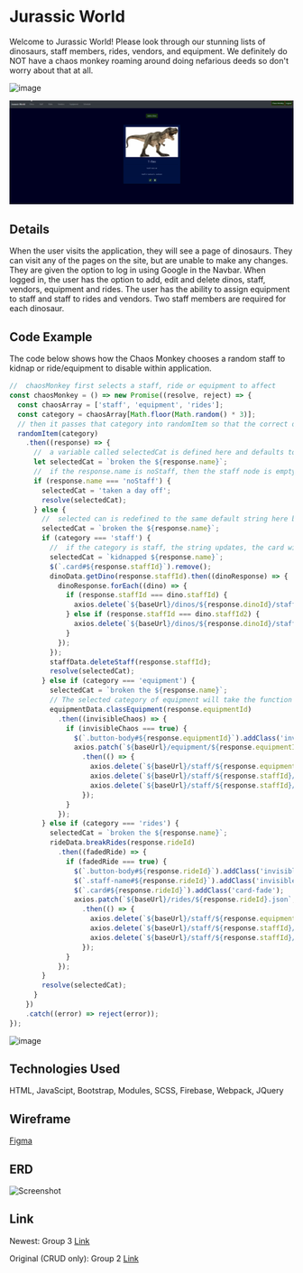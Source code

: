 # Jurassic World 
Welcome to Jurassic World! Please look through our stunning lists of dinosaurs, staff members, rides, vendors, and equipment. We definitely do NOT have a chaos monkey roaming around doing nefarious deeds so don't worry about that at all.

![image](https://i.imgur.com/hbES7N7.png)

![demo](gifs/demoJurassic.gif)

## Details
When the user visits the application, they will see a page of dinosaurs. They can visit any of the pages on the site, but are unable to make any changes. They are given the option to log in using Google in the Navbar. When logged in, the user has the option to add, edit and delete dinos, staff, vendors, equipment and rides. The user has the ability to assign equipment to staff and staff to rides and vendors. Two staff members are required for each dinosaur. 

## Code Example
The code below shows how the Chaos Monkey chooses a random staff to kidnap or ride/equipment to disable within application.

````javascript
//  chaosMonkey first selects a staff, ride or equipment to affect
const chaosMonkey = () => new Promise((resolve, reject) => {
  const chaosArray = ['staff', 'equipment', 'rides'];
  const category = chaosArray[Math.floor(Math.random() * 3)];
  // then it passes that category into randomItem so that the correct database node can be returned
  randomItem(category)
    .then((response) => {
      //  a variable called selectedCat is defined here and defaults to broken the (name of object) since both rides and equipment break
      let selectedCat = `broken the ${response.name}`;
      //  if the response.name is noStaff, then the staff node is empty and has returned null. selectedCat is changed to an appropriate string to display
      if (response.name === 'noStaff') {
        selectedCat = 'taken a day off';
        resolve(selectedCat);
      } else {
        //  selected can is redefined to the same default string here because the linter gets upset if you go straight into an if statement
        selectedCat = `broken the ${response.name}`;
        if (category === 'staff') {
          //  if the category is staff, the string updates, the card with a matching id is removed from the dom and deleted from the database
          selectedCat = `kidnapped ${response.name}`;
          $(`.card#${response.staffId}`).remove();
          dinoData.getDino(response.staffId).then((dinoResponse) => {
            dinoResponse.forEach((dino) => {
              if (response.staffId === dino.staffId) {
                axios.delete(`${baseUrl}/dinos/${response.dinoId}/staffId.json`);
              } else if (response.staffId === dino.staffId2) {
                axios.delete(`${baseUrl}/dinos/${response.dinoId}/staffId2.json`);
              }
            });
          });
          staffData.deleteStaff(response.staffId);
          resolve(selectedCat);
        } else if (category === 'equipment') {
          selectedCat = `broken the ${response.name}`;
          // The selected category of equipment will take the function of class equipment take the item(response and name), then if the object of chaos returns true it will add a class of invisible.
          equipmentData.classEquipment(response.equipmentId)
            .then((invisibleChaos) => {
              if (invisibleChaos === true) {
                $(`.button-body#${response.equipmentId}`).addClass('invisible');
                axios.patch(`${baseUrl}/equipment/${response.equipmentId}.json`, { staffId: 'disabled' })
                  .then(() => {
                    axios.delete(`${baseUrl}/staff/${response.equipmentId}.json`);
                    axios.delete(`${baseUrl}/staff/${response.staffId}/equipmentId.json`);
                    axios.delete(`${baseUrl}/staff/${response.staffId}/equipmentName.json`);
                  });
              }
            });
        } else if (category === 'rides') {
          selectedCat = `broken the ${response.name}`;
          rideData.breakRides(response.rideId)
            .then((fadedRide) => {
              if (fadedRide === true) {
                $(`.button-body#${response.rideId}`).addClass('invisible');
                $(`.staff-name#${response.rideId}`).addClass('invisible');
                $(`.card#${response.rideId}`).addClass('card-fade');
                axios.patch(`${baseUrl}/rides/${response.rideId}.json`, { staffId: 'disabled' })
                  .then(() => {
                    axios.delete(`${baseUrl}/staff/${response.equipmentId}.json`);
                    axios.delete(`${baseUrl}/staff/${response.staffId}/rideId.json`);
                    axios.delete(`${baseUrl}/staff/${response.staffId}/rideName.json`);
                  });
              }
            });
        }
        resolve(selectedCat);
      }
    })
    .catch((error) => reject(error));
});
````

![image](https://i.imgur.com/UWE9TTq.gif)

## Technologies Used
HTML, JavaScipt, Bootstrap, Modules, SCSS, Firebase, Webpack, JQuery

## Wireframe
[Figma](https://www.figma.com/file/DYGUaGyGH2dt800TMjV0SX/Jurassic-World-Group-Project?node-id=0%3A1)

## ERD 
![Screenshot](https://user-images.githubusercontent.com/67588177/97781560-5874fa80-1b5a-11eb-84e8-f36dc9229733.png)

## Link
Newest:
Group 3 [Link](https://nutshell-part-two.web.app/)

Original (CRUD only):
Group 2 [Link](https://jurassic-world-eb567.web.app/)